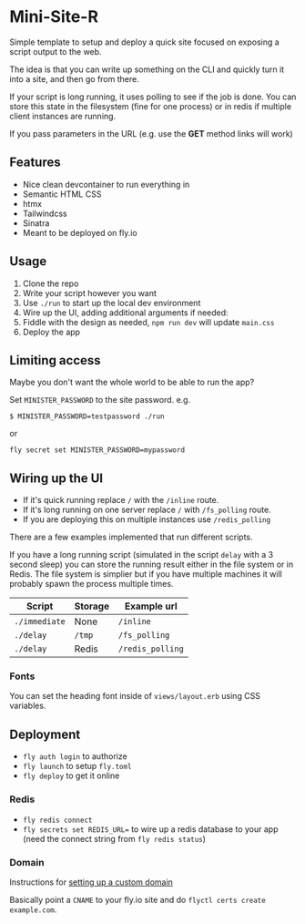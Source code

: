 # Mini-Site-R

Simple template to setup and deploy a quick site focused on exposing a script output to the web.

The idea is that you can write up something on the CLI and quickly turn it into a site, and then go from there.

If your script is long running, it uses polling to see if the job is done. You can store this state in the filesystem (fine for one process) or in redis if multiple client instances are running.

If you pass parameters in the URL (e.g. use the **GET** method links will work)

## Features

- Nice clean devcontainer to run everything in
- Semantic HTML CSS
- htmx
- Tailwindcss
- Sinatra
- Meant to be deployed on fly.io

## Usage

1. Clone the repo
2. Write your script however you want
3. Use `./run` to start up the local dev environment
4. Wire up the UI, adding additional arguments if needed:
5. Fiddle with the design as needed, `npm run dev` will update `main.css`
6. Deploy the app

## Limiting access

Maybe you don't want the whole world to be able to run the app?

Set `MINISTER_PASSWORD` to the site password. e.g.

```
$ MINISTER_PASSWORD=testpassword ./run
```

or

```
fly secret set MINISTER_PASSWORD=mypassword
```

## Wiring up the UI

- If it's quick running replace `/` with the `/inline` route.
- If it's long running on one server replace `/` with `/fs_polling` route.
- If you are deploying this on multiple instances use `/redis_polling`

There are a few examples implemented that run different scripts.

If you have a long running script (simulated in the script `delay` with a 3 second sleep) you can store the running result either in the file system or in Redis. The file system is simplier but if you have multiple machines it will probably spawn the process multiple times.

| Script        | Storage | Example url      |
| ------------- | ------- | ---------------- |
| `./immediate` | None    | `/inline`        |
| `./delay`     | `/tmp`  | `/fs_polling`    |
| `./delay`     | Redis   | `/redis_polling` |

### Fonts

You can set the heading font inside of `views/layout.erb` using CSS variables.

## Deployment

- `fly auth login` to authorize
- `fly launch` to setup `fly.toml`
- `fly deploy` to get it online

### Redis

- `fly redis connect`
- `fly secrets set REDIS_URL=` to wire up a redis database to your app (need the connect string from `fly redis status`)

### Domain

Instructions for [setting up a custom domain](https://fly.io/docs/app-guides/custom-domains-with-fly/#teaching-your-app-about-custom-domains)

Basically point a `CNAME` to your fly.io site and do `flyctl certs create example.com`.

